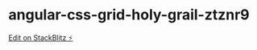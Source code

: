 # angular-css-grid-holy-grail-ztznr9

[Edit on StackBlitz ⚡️](https://stackblitz.com/edit/angular-css-grid-holy-grail-ztznr9)